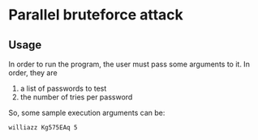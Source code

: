 # Parallel bruteforce attack

## Usage
In order to run the program, the user must pass some arguments to it. In order, they are

1. a list of passwords to test
2. the number of tries per password 

So, some sample execution arguments can be:
```
williazz Kg575EAq 5
```
